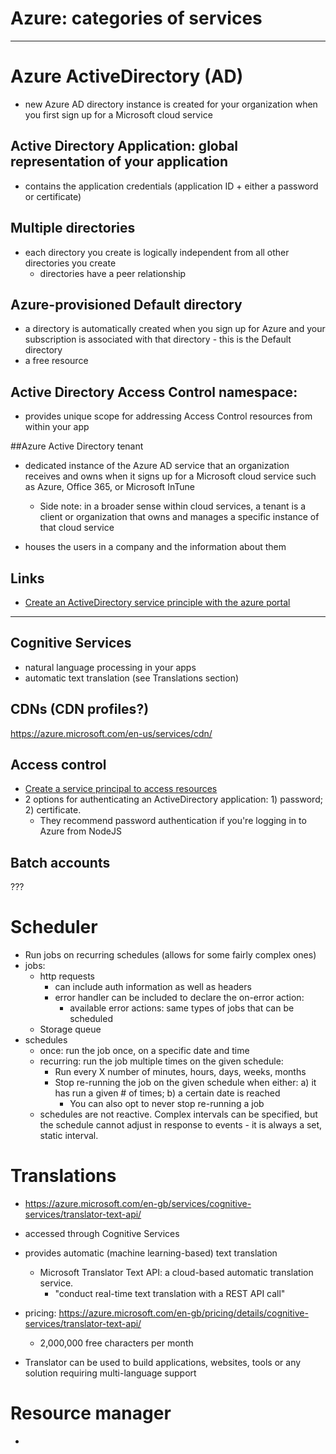 Azure: categories of services
=============================


----------------------------------------------------------------------------------------------------
Azure ActiveDirectory (AD)
==========================
*   new Azure AD directory instance is created for your organization when you first sign up for a
    Microsoft cloud service

## Active Directory Application: global representation of your application
*   contains the application credentials (application ID + either a password or certificate)

## Multiple directories
*   each directory you create is logically independent from all other directories you create
    *   directories have a peer relationship

## Azure-provisioned Default directory
*   a directory is automatically created when you sign up for Azure and your subscription is
    associated with that directory - this is the Default directory
*   a free resource

## Active Directory Access Control namespace:
*   provides unique scope for addressing Access Control resources from within your app

##Azure Active Directory tenant
*   dedicated instance of the Azure AD service that an organization receives and owns when it
    signs up for a Microsoft cloud service such as Azure, Office 365, or Microsoft InTune
    *   Side note: in a broader sense within cloud services, a tenant is a client or organization
        that owns and manages a specific instance of that cloud service

*   houses the users in a company and the information about them


Links
-----
*   [Create an ActiveDirectory service principle with the azure portal](https://docs.microsoft.com/en-us/azure/azure-resource-manager/resource-group-create-service-principal-portal)


----------------------------------------------------------------------------------------------------
Cognitive Services
------------------
*   natural language processing in your apps
*   automatic text translation (see Translations section)

CDNs (CDN profiles?)
--------------------
https://azure.microsoft.com/en-us/services/cdn/


Access control
--------------
*   [Create a service principal to access resources](https://docs.microsoft.com/en-us/azure/azure-resource-manager/resource-group-authenticate-service-principal)
*   2 options for authenticating an ActiveDirectory application: 1) password; 2) certificate.
    *  They recommend password authentication if you're logging in to Azure from NodeJS



Batch accounts
--------------
???



Scheduler
=========
*   Run jobs on recurring schedules (allows for some fairly complex ones)
*   jobs:
    *   http requests
        *   can include auth information as well as headers
        *   error handler can be included to declare the on-error action:
            *   available error actions: same types of jobs that can be scheduled
    *   Storage queue
*   schedules
    *   once: run the job once, on a specific date and time
    *   recurring: run the job multiple times on the given schedule:
        *   Run every X number of minutes, hours, days, weeks, months
        *   Stop re-running the job on the given schedule when either:
                a) it has run a given # of times;
                b) a certain date is reached
            *   You can also opt to never stop re-running a job
    *   schedules are not reactive. Complex intervals can be specified, but the schedule
        cannot adjust in response to events - it is always a set, static interval.




Translations
============
*   https://azure.microsoft.com/en-gb/services/cognitive-services/translator-text-api/
*   accessed through Cognitive Services
*   provides automatic (machine learning-based) text translation
    *   Microsoft Translator Text API: a cloud-based automatic translation service.
        *   "conduct real-time text translation with a REST API call"

*   pricing: https://azure.microsoft.com/en-gb/pricing/details/cognitive-services/translator-text-api/
    *   2,000,000 free characters per month

*   Translator can be used to build applications, websites, tools or any solution requiring multi-language support



Resource manager
================
*   
